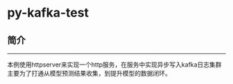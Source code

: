 # py-kafka-test

## 简介 

---
本例使用httpserver来实现一个http服务，在服务中实现异步写入kafka日志集群
主要为了打通从模型预测结果收集，到提升模型的数据闭环。